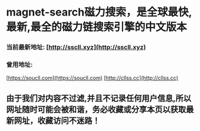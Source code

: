 # magnet-search磁力搜索，是全球最快,最新,最全的磁力链搜索引擎的中文版本
### 当前最新地址: [http://sscll.xyz](http://sscll.xyz)

### 曾用地址: 
[https://soucll.com](https://soucll.com)
[http://cllss.cc](http://cllss.cc)

## 由于我们对内容不过滤,并且不记录任何用户信息,所以网址随时可能会被和谐，务必收藏或分享本页以获取最新网址，收藏访问不迷路！